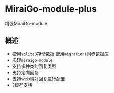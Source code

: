 # MiraiGo-module-plus
增强MiraiGo-module

## 概述
* 使用`sqlite3`存储数据,使用`migrations`同步数据库
* 实现`miraigo-module`
* 支持多种类的回复类型
* 支持定向回复
* 支持web端对回复进行配置
* ?缓存支持
